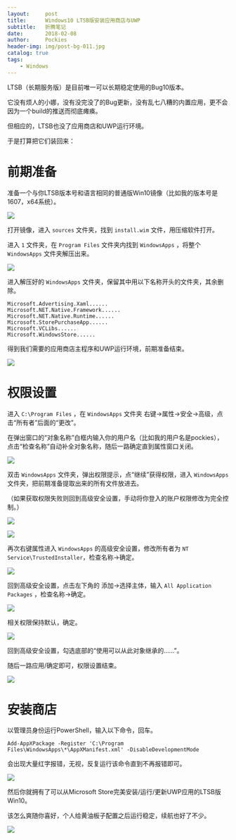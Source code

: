 ```yaml
---
layout:     post
title:      Windows10 LTSB版安装应用商店与UWP
subtitle:   折腾笔记
date:       2018-02-08
author:     Pockies
header-img: img/post-bg-011.jpg
catalog: true
tags:
    - Windows
---
```


LTSB（长期服务版）是目前唯一可以长期稳定使用的Bug10版本。

它没有烦人的小娜，没有没完没了的Bug更新，没有乱七八糟的内置应用，更不会因为一个build的推送而彻底瘫痪。

但相应的，LTSB也没了应用商店和UWP运行环境。

于是打算把它们装回来：

# 前期准备

准备一个与你LTSB版本号和语言相同的普通版Win10镜像（比如我的版本号是1607，x64系统）。

![](https://wx1.sinaimg.cn/large/741f9461gy1fo8gc4gyilj20lo0iogmw.jpg)

打开镜像，进入 `sources` 文件夹，找到 `install.wim` 文件，用压缩软件打开。

进入 `1` 文件夹，在 `Program Files` 文件夹内找到 `WindowsApps` ，将整个 `WindowsApps` 文件夹解压出来。

![](https://wx3.sinaimg.cn/large/741f9461gy1fo8gc9fpvsj20yh0mp45g.jpg)

进入解压好的 `WindowsApps` 文件夹，保留其中用以下名称开头的文件夹，其余删除。

```
Microsoft.Advertising.Xaml......
Microsoft.NET.Native.Framework......
Microsoft.NET.Native.Runtime......
Microsoft.StorePurchaseApp......
Microsoft.VCLibs......
Microsoft.WindowsStore......
```

得到我们需要的应用商店主程序和UWP运行环境，前期准备结束。

![](https://wx1.sinaimg.cn/large/741f9461gy1fo8gce8xt4j20ur0jdwjt.jpg)

# 权限设置

进入 `C:\Program Files` ，在 `WindowsApps` 文件夹 右键→属性→安全→高级，点击“所有者”后面的“更改”。

在弹出窗口的“对象名称”白框内输入你的用户名（比如我的用户名是pockies），点击“检查名称”自动补全对象名称，随后一路确定直到属性窗口关闭。

![](https://wx2.sinaimg.cn/large/741f9461gy1fo8gcmj57aj20pp0jhdi9.jpg)

双击 `WindowsApps` 文件夹，弹出权限提示，点“继续”获得权限，进入 `WindowsApps` 文件夹，把前期准备提取出来的所有文件放进去。

（如果获取权限失败则回到高级安全设置，手动将你登入的账户权限修改为完全控制。）

![](https://wx4.sinaimg.cn/large/741f9461gy1fo8gcprsopj20am054q35.jpg)

![](https://wx2.sinaimg.cn/large/741f9461gy1fo8gcu4w06j20t80ihgnl.jpg)

再次右键属性进入 `WindowsApps` 的高级安全设置，修改所有者为 `NT Service\TrustedInstaller`，检查名称→确定。

![](https://wx1.sinaimg.cn/large/741f9461gy1fo8gd0baq5j20pp0jh76f.jpg)

回到高级安全设置，点击左下角的 添加→选择主体，输入 `All Application Packages` ，检查名称→确定。

![](https://wx2.sinaimg.cn/large/741f9461gy1fo8gd2ygcaj20qz0kadia.jpg)

相关权限保持默认，确定。

![](https://wx1.sinaimg.cn/large/741f9461gy1fo8gd5hc13j20uk0m4jsq.jpg)

回到高级安全设置，勾选底部的“使用可以从此对象继承的......”。

随后一路应用/确定即可，权限设置结束。

![](https://wx3.sinaimg.cn/large/741f9461gy1fo8gdexzrkj20pp0jhq65.jpg)

# 安装商店

以管理员身份运行PowerShell，输入以下命令，回车。

```
Add-AppXPackage -Register 'C:\Program Files\WindowsApps\*\AppXManifest.xml' -DisableDevelopmentMode
```

会出现大量红字报错，无视，反复运行该命令直到不再报错即可。

![](https://wx1.sinaimg.cn/large/741f9461gy1fo8gdmujhoj20ld0ifgmx.jpg)

然后你就拥有了可以从Microsoft Store完美安装/运行/更新UWP应用的LTSB版Win10。

该怎么爽随你喜好，个人给黄油板子配置之后运行稳定，续航也好了不少。

![](https://wx3.sinaimg.cn/large/741f9461gy1fo8gdsot18j20y80qs4fj.jpg)
